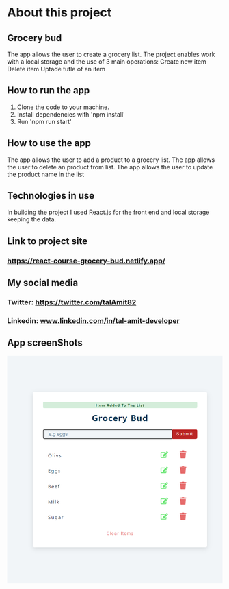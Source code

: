 # About this project
## Grocery bud
The app allows the user to create a grocery list.
The project enables work with a local storage and the use of 3 main operations:
Create new item
Delete item
Uptade tutle of an item

## How to run the app
1. Clone the code to your machine.
2. Install dependencies with 'npm install'
3. Run 'npm run start'

## How to use the app
The app allows the user to add a product to a grocery list.
The app allows the user to delete an product from list.
The app allows the user to update the product name in the list

## Technologies in use
In building the project I used React.js for the front end and local storage keeping the data.

## Link to project site
### https://react-course-grocery-bud.netlify.app/

## My social media

### Twitter: https://twitter.com/talAmit82
### Linkedin: www.linkedin.com/in/tal-amit-developer

## App screenShots

![Alt text](https://github.com/tal0311/grocery-bud/blob/master/screenShots/Screenshot%202021-11-10%20111758.png)


